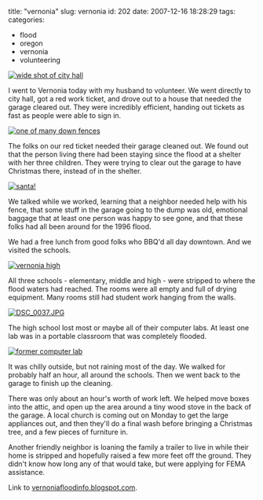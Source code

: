 title: "vernonia"
slug: vernonia
id: 202
date: 2007-12-16 18:28:29
tags: 
categories: 
- flood
- oregon
- vernonia
- volunteering

[![wide shot of city hall](http://farm3.static.flickr.com/2395/2116825170_10a8419df0.jpg)](http://www.flickr.com/photos/selenamarie/2116825170/ "wide shot of city hall by selena marie, on Flickr")

I went to Vernonia today with my husband to volunteer. We went directly to city hall, got a red work ticket, and drove out to a house that needed the garage cleared out. They were incredibly efficient, handing out tickets as fast as people were able to sign in.  

[![one of many down fences](http://farm3.static.flickr.com/2378/2116824434_6b4e2a5f82.jpg)](http://www.flickr.com/photos/selenamarie/2116824434/ "one of many down fences by selena marie, on Flickr")

The folks on our red ticket needed their garage cleaned out. We found out that the person living there had been staying since the flood at a shelter with her three children. They were trying to clear out the garage to have Christmas there, instead of in the shelter. 

[![santa!](http://farm3.static.flickr.com/2329/2116045113_20f6ae6e25.jpg)](http://www.flickr.com/photos/selenamarie/2116045113/ "santa! by selena marie, on Flickr")

We talked while we worked, learning that a neighbor needed help with his fence, that some stuff in the garage going to the dump was old, emotional baggage that at least one person was happy to see gone, and that these folks had all been around for the 1996 flood. 

We had a free lunch from good folks who BBQ'd all day downtown. And we visited the schools. 

[![vernonia high](http://farm3.static.flickr.com/2363/2116043239_7ec7cf242c.jpg)](http://www.flickr.com/photos/selenamarie/2116043239/ "vernonia high by selena marie, on Flickr")

All three schools - elementary, middle and high - were stripped to where the flood waters had reached. The rooms were all empty and full of drying equipment. Many rooms still had student work hanging from the walls. 

[![DSC_0037.JPG](http://farm3.static.flickr.com/2020/2116818482_cda1493bab.jpg)](http://www.flickr.com/photos/selenamarie/2116818482/ "DSC_0037.JPG by selena marie, on Flickr")

The high school lost most or maybe all of their computer labs. At least one lab was in a portable classroom that was completely flooded. 

[![former computer lab](http://farm3.static.flickr.com/2345/2116040995_8939f4e372.jpg)](http://www.flickr.com/photos/selenamarie/2116040995/ "former computer lab by selena marie, on Flickr")

It was chilly outside, but not raining most of the day. We walked for probably half an hour, all around the schools. Then we went back to the garage to finish up the cleaning. 

There was only about an hour's worth of work left. We helped move boxes into the attic, and open up the area around a tiny wood stove in the back of the garage. A local church is coming out on Monday to get the large appliances out, and then they'll do a final wash before bringing a Christmas tree, and a few pieces of furniture in. 

Another friendly neighbor is loaning the family a trailer to live in while their home is stripped and hopefully raised a few more feet off the ground. They didn't know how long any of that would take, but were applying for FEMA assistance. 

Link to [vernoniafloodinfo.blogspot.com](http://vernoniafloodinfo.blogspot.com/2007/12/volunteer-voices_913.html).
